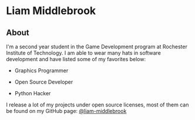 Liam Middlebrook
================

## About

I'm a second year student in the Game Development program at 
Rochester Institute of Technology. I am able to wear many hats in software
development and have listed some of my favorites below:

  * Graphics Programmer

  * Open Source Developer

  * Python Hacker

I release a lot of my projects under open source licenses, most of them can
be found on my GitHub page: [@liam-middlebrook](https://github.com/liam-middlebrook)

